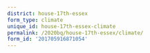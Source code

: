 ```yaml
---
district: house-17th-essex
form_type: climate
unique_id: house-17th-essex-climate
permalink: /2020bq/house-17th-essex/climate/
form_id: '201705916871054'
---
```

